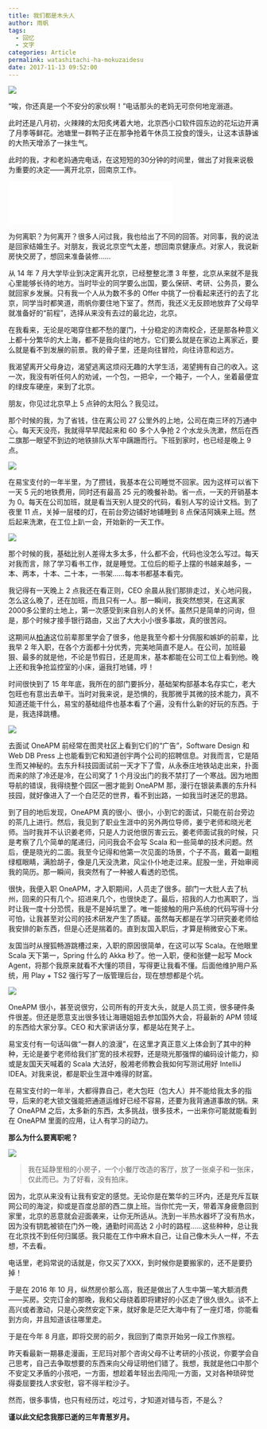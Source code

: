 ```yaml
---
title: 我们都是木头人
author: 雨帆
tags:
  - 回忆
  - 文字
categories: Article
permalink: watashitachi-ha-mokuzaidesu
date: 2017-11-13 09:52:00
---
```


![](https://cat.yufan.me/cats/2017-11-13-IMG_1222.JPG)

“唉，你还真是一个不安分的家伙啊！”电话那头的老妈无可奈何地宠溺道。

此时还是八月初，火辣辣的太阳炙烤着大地，北京西小口软件园东边的花坛边开满了月季等鲜花。池塘里一群鸭子正在那争抢着午休员工投食的馒头，让这本该静谧的大热天增添了一抹生气。

此时的我，才和老妈通完电话，在这短短的30分钟的时间里，做出了对我来说极为重要的决定——离开北京，回南京工作。

<!--more-->

<iframe frameborder="no" border="0" marginwidth="0" marginheight="0" width=330 height=86 src="//music.163.com/outchain/player?type=2&id=441116287&auto=0&height=66"></iframe>

为何离职？为何离开？很多人问过我，我也给出了不同的回答。对同事，我的说法是回家结婚生子。对朋友，我说北京空气太差，想回南京健康点。对家人，我说新房快交房了，想回来准备装修……

从 14 年 7 月大学毕业到决定离开北京，已经整整北漂 3 年整，北京从来就不是我心里能够长待的地方。当时毕业的同学要么出国，要么保研、考研、公务员，要么就回家乡发展。只有我一个人从为数不多的 Offer 中挑了一份看起来还行的去了北京，同学当时都笑道，雨帆你要住地下室了。然而，我还义无反顾地放弃了父母早就准备好的“前程”，选择从来没有去过的最北边，北京。

在我看来，无论是吃喝穿住都不愁的厦门，十分稳定的济南校企，还是那各种意义上都十分繁华的大上海，都不是我向往的地方。它们要么就是在家边上离家近，要么就是看不到发展的前景。我的骨子里，还是向往冒险，向往诗意和远方。

我渴望离开父母身边，渴望逃离这烦闷无趣的大学生活，渴望拥有自己的收入。这一次，我没有听任何人的劝诫，一个包，一把伞，一个箱子，一个人，坐着最便宜的绿皮车硬座，来到了北京。

朋友，你见过北京早上 5 点钟的太阳么？我见过。

那个时候的我，为了省钱，住在离公司 27 公里外的上地，公司在南三环的万通中心。每天天没亮，我就得早早爬起来和 60 多个人争抢 2 个水龙头洗漱，然后在西二旗那一眼望不到边的地铁排队大军中蹒跚而行。下班到家时，也已经是晚上 9 点。

![](https://cat.yufan.me/cats/2017-11-13-IMG_0356.JPG)

在易宝支付的一年半里，为了攒钱，我基本在公司睡觉不回家。因为这样可以省下一天 5 元的地铁费用，同时还有最高 25 元的晚餐补助。省一点，一天的开销基本为 0。每天在公司加班，就是看当天别人提交的代码，看别人写的设计文档。到了夜里 11 点，关掉一层楼的灯，在前台旁边铺好地铺睡到 8 点保洁阿姨来上班。然后起来洗漱，在工位上趴一会，开始新的一天工作。

![](https://cat.yufan.me/cats/2017-11-13-IMG_0105.JPG)

那个时候的我，基础比别人差得太多太多，什么都不会，代码也没怎么写过。每天对我而言，除了学习看书工作，就是睡觉。工位后的柜子上摆的书越来越多，一本、两本，十本、二十本，一书架……每本书都基本看完。

我记得有一天晚上 2 点我还在看正则，CEO 余晨从我们那排走过，关心地问我，怎么这么晚了，还在加班，而且只有一人。那一瞬间，我突然想哭，在这离家2000多公里的土地上，第一次感受到来自别人的关怀。虽然只是简单的问询，但是，那个时候才接手银行路由，又出了大大小小很多事故，真的很苦闷。

这期间从[柏涛](http://im47.cn/about.md)这位前辈那里学会了很多，他是我至今都十分佩服和嫉妒的前辈，比我早 2 年入职，在各个方面都十分优秀，完美地简直不是人。在公司，加班最狠、最多的就是他，不论是节假日，还是周末，基本都能在公司工位上看到他。晚上还和我争抢监控室的小床，逼我打地铺，哼！

时间很快到了 15 年年底，我所在的部门要拆分，基础架构部基本名存实亡，老大包旺也有意出去单干。当时对我来说，是恐惧的，我那微乎其微的技术能力，真不知道还能干什么，易宝的基础组件也基本看了个遍，没有什么新的好玩的东西。于是，我选择跳槽。

![](https://cat.yufan.me/cats/2017-11-13-IMG_0129.jpg)

去面试 OneAPM 前经常在图灵社区上看到它们的“广告”，Software Design 和 Web DB Press 上也能看到它和知道创宇两个公司的招聘信息。对我而言，它是陌生而又神秘的。去东升科技园面试前一天才下了雪，从永泰庄地铁站走出来，扑面而来的除了冷还是冷，在公司窝了 1 个月没出门的我不禁打了一个寒战。因为地图导航的错误，我得绕整个园区一圈才能到 OneAPM 那，漫行在银装素裹的东升科技园，就好像进入了一个白茫茫的世界，看不到出路，一如我当时迷茫的思路。

到了目的地后发现，OneAPM 真的很小、很小，小到它的面试，只能在前台旁边的茶几上进行。然后，我见到了职业生涯中的另外两位导师，姜宁老师和晓光老师。当时我并不认识姜老师，只是人力说他很厉害云云。姜老师面试我的时候，只是考察了几个简单的尾递归，问问我会不会写 Scala 和一些简单的技术问题。然后，便是晓光的二面。我至今记得和他第一次见面的场景，个子不高，戴着一副粗绿框眼睛，满脸胡子，像是几天没洗漱，风尘仆仆地走过来。屁股一坐，开始审阅我的简历。那一瞬间，我突然有了一种被人看透的恐慌。

很快，我便入职 OneAPM，才入职期间，人员走了很多。部门一大批人去了杭州，回来的只有几个。招进来几个，也很快走了。最后，招我的人力也离职了，当时让我一度十分恐慌，我是不是掉坑里了。唯一能接触的用户系统的代码写得十分可怕，让我甚至对公司的技术研发产生了质疑。虽然每天都是在学习研究姜老师给我安排的新东西，但是心还是揣着的。直到友国入职后，才算是稍微安心下来。

友国当时从搜狐畅游跳槽过来，入职的原因很简单，在这可以写 Scala。在他眼里 Scala 天下第一，Spring 什么的 Akka 秒了。他一入职，便和张健一起写 Mock Agent，将那个我原来就看不大懂的项目，写得更让我看不懂。后面他维护用户系统，用 Play + TS2 强行写了一版管理后台，现在想想都是个坑。

![](https://cat.yufan.me/cats/2017-11-13-IMG_0328.JPG)

OneAPM 很小，甚至说很穷，公司所有的开支大头，就是人员工资，很多硬件条件很差。但还是愿意支出很多钱让海珊姐姐去参加国外大会，将最新的 APM 领域的东西给大家分享。CEO 和大家讲话分享，都是站在凳子上。

易宝支付有一句话叫做“一群人的浪漫”，在这里才真正意义上体会到了其中的种种，无论是姜宁老师给我们扩宽的技术视野，还是晓光那强悍的编码设计能力，抑或是友国天天喊着的 Scala 大法好，殷湘老师教会我如何写测试用好 IntelliJ IDEA。对我来说，都是职业生涯中难得的财富。

在易宝支付的一年半，大都得靠自己，老大包旺（包大人）并不能给我太多的指导，后来的老大锁文强能把通道运维好已经不容易，还要为我背通道事故的锅。来了 OneAPM 之后，太多新的东西，太多挑战，很多技术，一出来你可能就能看到在 OneAPM 里面的应用，让人有学习的动力。

**那么为什么要离职呢？**

![](https://cat.yufan.me/cats/2017-11-13-IMG_0545.jpg)
>我在延静里租的小房子，一个小餐厅改造的客厅，放了一张桌子和一张床，仅此而已。为了好看，没有拍床。

因为，北京从来没有让我有安定的感觉。无论你是在繁华的三环内，还是充斥互联网公司的海淀，抑或是百度总部的西二旗上班。当你忙完一天，带着浑身疲惫回到家里，北京的恶意就会迎面袭来，让你无所适从。洗到一半热水器坏了没有热水，因为没有钥匙被锁在门外一晚，通勤时间高达 2 小时的路程……这些种种，总让我在北京找不到任何归属感。我只能在工作中麻木自己，让自己像木头人一样，不去想，不去看。

电话里，老妈常说的话就是，你又买了XXX，到时候你是要搬家的，还不是要扔掉！

于是在 2016 年 10 月，纵然房价那么高，我还是做出了人生中第一笔大额消费——买房。交完订金的那晚，我和父母绕着即将建好的小区走了很久很久。谈不上高兴或者激动，只是心突然安定下来，就好象是茫茫大海中有了一座灯塔，你能看到方向，并且知道该往哪里走。

于是在今年 8 月底，即将交房的前夕，我回到了南京开始另一段工作旅程。

昨天看最新一期暴走漫画，王尼玛对那个咨询父母不让考研的小孩说，你要学会自己思考，自己去争取想要的东西来向父母证明他们错了。我想，我就是他口中那个不安定又矛盾的小孩吧，一方面，想趁着年轻出去闯闯;一方面，又对各种琐碎觉得委屈要找人求安慰，容不得半粒沙子。

然而，很多事情，也只有经历过，吃过亏，才知道对错与否，不是么？

**谨以此文纪念我那已逝的三年青葱岁月。**
